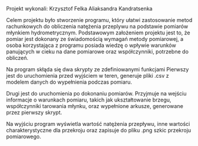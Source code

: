 Projekt wykonali:
Krzysztof Felka
Aliaksandra Kandratsenka

Celem projektu było stworzenie programu, który ułatwi zastosowanie metod rachunkowych do obliczenia natężenia przeplywu na podstawie pomiarów młynkiem hydrometrycznym.
Podstawowym założeniem projektu jest to, że pomiar jest dokonany ze świadomością wymagań metody pomiarowej, a osoba korzystająca z programu posiada wiedzę o wpływie warunków panujących w cieku na dane pomiarowe oraz współczynniki, potrzebne do obliczeń.

Na program skłąda się dwa skrypty ze zdefiniowanymi funkcjami
Pierwszy jest do uruchomienia przed wyjściem w teren, generuje pliki .csv z modelem danych do wypełnienia podczas pomiaru.

Drugi jest do uruchomienia po dokonaniu pomiarów. Przyjmuje na wejściu informacje o warunkach pomiaru, takich jak ukształtowanie brzegu, współczynniki tarowania młynku, oraz wypełnione arkusze, generowane przez pierwszy skrypt.

Na wyjściu program wyświetla wartość natężenia przepływu, inne wartości charakterystyczne dla przekroju oraz zapisuje do pliku .png szkic przekroju pomiarowego.
